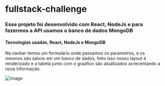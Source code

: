 # fullstack-challenge
### Esse projeto foi desenvolvido com React, NodeJs e para fazermos a API usamos o banco de dados MongoDB
#### Tecnologias usadas, React, NodeJs e MongoDB

Na navbar temos um formulario onde passamos os parametros, e os mesmos são salvos em um banco de dados, feito isso nosso
layout é renderizado e a tabela junto com o graafico são atualizados acrecentando a nova informação.


![image](https://user-images.githubusercontent.com/44181055/103323116-17954700-4a20-11eb-904c-71c220ceafe7.png)
